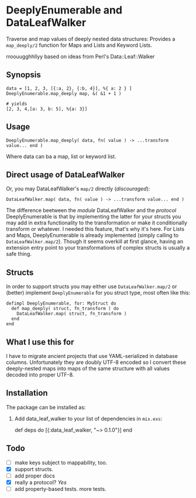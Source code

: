 # DeeplyEnumerable and DataLeafWalker

Traverse and map values of deeply nested data structures: Provides a
`map_deeply/2` function for Maps and Lists and Keyword Lists. 

rroouugghhllyy based on ideas from Perl's Data::Leaf::Walker

## Synopsis

```
data = [1, 2, 3, [{:a, 2}, {:b, 4}], %{ a: 2 } ]
DeeplyEnumerable.map_deeply map, &( &1 + 1 )

# yields
[2, 3, 4,[a: 3, b: 5], %{a: 3}]
```

## Usage

```
DeeplyEnumerable.map_deeply( data, fn( value ) -> ...transform value... end )
```

Where data can ba a map, list or keyword list. 

## Direct usage of DataLeafWalker

Or, you may DataLeafWalker's `map/2` directly (_discouraged_):
```
DataLeafWalker.map( data, fn( value ) -> ...transform value... end )
```

The difference beetween the _module_ DataLeafWalker and the _protocol_
DeeplyEnumerable is that by implementing the latter for your structs
you may add in extra functionality to the transformation or make it
conditionally transform or whatever. I needed this feature, that's why
it's here. For Lists and Maps, DeeplyEnumerable is already implemented
(simply calling to `DataLeafWalker.map/2`). Though it seems overkill
at first glance, having an extension entry point to your
transformations of complex structs is usually a safe thing.

## Structs

In order to support structs you may either use `DataLeafWalker.map/2`
or (better) implement `DeeplyEnumerable` for you struct type, most
often like this:

```
defimpl DeeplyEnumerable, for: MyStruct do
  def map_deeply( struct, fn_transform ) do
    DataLeafWalker.map( struct, fn_transform )
  end
end
```

## What I use this for

I have to migrate ancient projects that use YAML-serialized in database columns.
Unfortunately they are doubly UTF-8 encoded so I convert these deeply-nested
maps into maps of the same structure with all values decoded into proper UTF-8.

## Installation

The package can be installed as:

  1. Add data_leaf_walker to your list of dependencies in `mix.exs`:

        def deps do
          [{:data_leaf_walker, "~> 0.1.0"}]
        end

## Todo

- [ ] make keys subject to mappability, too.
- [x] support structs.
- [ ] add proper docs
- [x] really a protocol? _Yes_
- [ ] add property-based tests. more tests.
